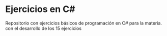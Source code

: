# Ejercicios en C#

Repositorio con ejercicios básicos de programación en C# para la materia.  
con el desarrollo de los 15 ejercicios
